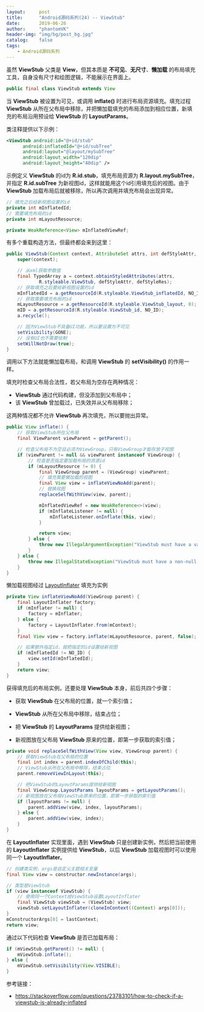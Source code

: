 ```yaml
---
layout:     post
title:      "Android源码系列(24) -- ViewStub"
date:       2019-06-26
author:     "phantomVK"
header-img: "img/bg/post_bg.jpg"
catalog:    false
tags:
    - Android源码系列
---
```


虽然 __ViewStub__ 父类是 __View__，但其本质是 __不可见__、__无尺寸__、__懒加载__ 的布局填充工具，自身没有尺寸和绘图逻辑，不能展示在界面上。

```java
public final class ViewStub extends View
```

当 __ViewStub__ 被设置为可见，或调用 __inflate()__ 时进行布局资源填充。填充过程 __ViewStub__ 从所在父布局中移除，并把懒加载填充的布局添加到相应位置，新填充的布局沿用预设给 __ViewStub__ 的 __LayoutParams__。

类注释提供以下示例：

```xml
<ViewStub android:id="@+id/stub"
      android:inflatedId="@+id/subTree"
      android:layout="@layout/mySubTree"
      android:layout_width="120dip"
      android:layout_height="40dip" />
```

示例定义 __ViewStub__ 的id为 __R.id.stub__，填充布局资源为 __R.layout.mySubTree__，并指定 __R.id.subTree__ 为新视图id，这样就能用这个id引用填充后的视图。由于 __ViewStub__ 加载布局后就被移除，所以再次调用并填充布局会出现异常。


```java
// 填充之后给新视图设置的id
private int mInflatedId;
// 需要填充布局的id
private int mLayoutResource;

private WeakReference<View> mInflatedViewRef;
```

有多个重载构造方法，但最终都会来到这里：

```java
public ViewStub(Context context, AttributeSet attrs, int defStyleAttr, int defStyleRes) {
    super(context);

    // 从xml获取参数值
    final TypedArray a = context.obtainStyledAttributes(attrs,
            R.styleable.ViewStub, defStyleAttr, defStyleRes);
    // 获取填充之后要给新视图设置的id
    mInflatedId = a.getResourceId(R.styleable.ViewStub_inflatedId, NO_ID);
    // 获取需要填充布局的id
    mLayoutResource = a.getResourceId(R.styleable.ViewStub_layout, 0);
    mID = a.getResourceId(R.styleable.ViewStub_id, NO_ID);
    a.recycle();

    // 因为ViewStub不具备UI功能，所以要设置为不可见
    setVisibility(GONE);
    // 没有UI也不需要绘制
    setWillNotDraw(true);
}
```

调用以下方法就能懒加载布局，和调用 __ViewStub__ 的 __setVisibility()__ 的作用一样。

填充时检查父布局合法性，若父布局为空存在两种情况：

- __ViewStub__ 通过代码构建，但没添加到父布局中；
- 该 __ViewStub__ 曾加载过，已失效并从父布局移除；

这两种情况都不允许 __ViewStub__ 再次填充，所以要抛出异常。

```java
public View inflate() {
    // 获取ViewStub所在父布局
    final ViewParent viewParent = getParent();

    // 检查父布局不为空且必须为ViewGroup，只有ViewGroup才能存放子视图
    if (viewParent != null && viewParent instanceof ViewGroup) {
        // 检查是否指定要加载布局的资源id
        if (mLayoutResource != 0) {
            final ViewGroup parent = (ViewGroup) viewParent;
            // 填充需要懒加载的视图
            final View view = inflateViewNoAdd(parent);
            // 替换视图
            replaceSelfWithView(view, parent);

            mInflatedViewRef = new WeakReference<>(view);
            if (mInflateListener != null) {
                mInflateListener.onInflate(this, view);
            }

            return view;
        } else {
            throw new IllegalArgumentException("ViewStub must have a valid layoutResource");
        }
    } else {
        throw new IllegalStateException("ViewStub must have a non-null ViewGroup viewParent");
    }
}
```

懒加载视图经过 [LayoutInflater](/2018/03/03/LayoutInflater/#六视图创建) 填充为实例

```java
private View inflateViewNoAdd(ViewGroup parent) {
    final LayoutInflater factory;
    if (mInflater != null) {
        factory = mInflater;
    } else {
        factory = LayoutInflater.from(mContext);
    }
    final View view = factory.inflate(mLayoutResource, parent, false);

    // 如果额外指定id，就把指定的id设置给新视图
    if (mInflatedId != NO_ID) {
        view.setId(mInflatedId);
    }
    return view;
}
```

获得填充后的布局实例，还要处理 __ViewStub__ 本身，前后共四个步骤：

- 获取 __ViewStub__ 在父布局的位置，就一个索引值；

- __ViewStub__ 从所在父布局中移除，结束占位；
- 把 __ViewStub__ 的 __LayoutParams__ 提供给新视图；
- 新视图放在父布局 __ViewStub__ 原来的位置，即第一步获取的索引值；

```java
private void replaceSelfWithView(View view, ViewGroup parent) {
    // 获取ViewStub在父布局的位置
    final int index = parent.indexOfChild(this);
    // ViewStub从所在父布局中移除，结束占位
    parent.removeViewInLayout(this);

    // 把ViewStub的LayoutParams提供给新视图
    final ViewGroup.LayoutParams layoutParams = getLayoutParams();
    // 新视图放在父布局ViewStub原来的位置，即第一步获取的索引值
    if (layoutParams != null) {
        parent.addView(view, index, layoutParams);
    } else {
        parent.addView(view, index);
    }
}
```

在 __LayoutInflater__ 实现里面，遇到 __ViewStub__ 只是创建新实例，然后把当前使用的 __LayoutInflater__ 实例提供给 __ViewStub__，以后 __ViewStub__ 加载视图时可以使用同一个 __LayoutInflater__。

```java
// 创建类实例，args是自定义主题相关变量
final View view = constructor.newInstance(args);

// 类型是ViewStub
if (view instanceof ViewStub) {
    // 使用同一个Context给ViewStub设置LayoutInflater
    final ViewStub viewStub = (ViewStub) view;
    viewStub.setLayoutInflater(cloneInContext((Context) args[0]));
}
mConstructorArgs[0] = lastContext;
return view;
```

通过以下代码检查 __ViewStub__ 是否已加载布局：

```java
if (mViewStub.getParent() != null) {
    mViewStub.inflate();
} else {
    mViewStub.setVisibility(View.VISIBLE);
}
```

参考链接：

- https://stackoverflow.com/questions/23783101/how-to-check-if-a-viewstub-is-already-inflated